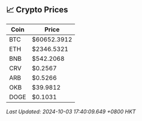 ## 📈 Crypto Prices

| Coin | Price |
| ---- | ----- |
| BTC | $60652.3912 |
| ETH | $2346.5321 |
| BNB | $542.2068 |
| CRV | $0.2567 |
| ARB | $0.5266 |
| OKB | $39.9812 |
| DOGE | $0.1031 |

_Last Updated: 2024-10-03 17:40:09.649 +0800 HKT_